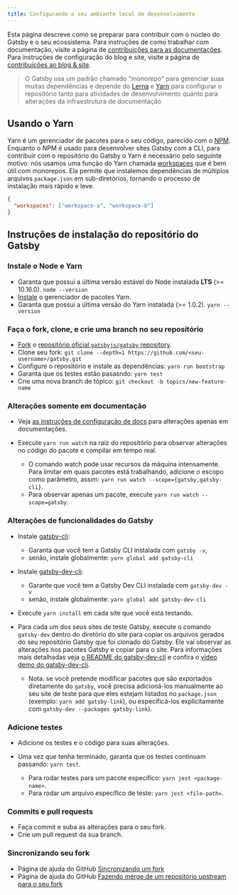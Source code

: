 ```yaml
---
title: Configurando o seu ambiente local de desenvolvimento
---
```


Esta página descreve como se preparar para contribuir com o núcleo do Gatsby e o seu ecossistema. Para instruções de como trabalhar com documentação, visite a página de [contribuições para as documentações](/contributing/docs-contributions/). Para instruções de configuração do blog e site, visite a página de [contribuições ao blog & site](/contributing/blog-and-website-contributions/).

> O Gatsby usa um padrão chamado "monorepo" para gerenciar suas muitas dependências e depende do
> [Lerna](https://lerna.js.org/) e [Yarn](https://yarnpkg.com/en/) para configurar o repositório tanto para atividades de desenvolvimento quanto para alterações da infraestrutura de documentação

## Usando o Yarn

Yarn é um gerenciador de pacotes para o seu código, parecido com o [NPM](https://www.npmjs.com/). Enquanto o NPM é usado para desenvolver sites Gatsby com a CLI, para contribuir com o repositório do Gatsby o Yarn é necessário pelo seguinte motivo: nós usamos uma função do Yarn chamada [workspaces](https://classic.yarnpkg.com/pt-BR/docs/workspaces) que é bem útil com monorepos. Ela permite que instalemos dependências de múltiplos arquivos `package.json` em sub-diretórios, tornando o processo de instalação mais rápido e leve.

```json:title=package.json
{
  "workspaces": ["workspace-a", "workspace-b"]
}
```

## Instruções de instalação do repositório do Gatsby

### Instale o Node e Yarn  

- Garanta que possui a última versão estável do Node instalada **LTS** (>= 10.16.0). `node --version`
- [Instale](https://yarnpkg.com/en/docs/install) o gerenciador de pacotes Yarn.
- Garanta que possui a última versão do Yarn instalada (>= 1.0.2). `yarn --version`

### Faça o fork, clone, e crie uma branch no seu repositório

- [Fork](https://help.github.com/en/github/getting-started-with-github/fork-a-repo) o [repositório oficial `gatsbyjs/gatsby` repository](https://github.com/gatsbyjs/gatsby).
- Clone seu fork: `git clone --depth=1 https://github.com/<seu-username>/gatsby.git`
- Configure o repositório e instale as dependências: `yarn run bootstrap`
- Garanta que os testes estão pasasndo: `yarn test`
- Crie uma nova branch de tópico: `git checkout -b topics/new-feature-name`

### Alterações somente em documentação

- Veja [as instruções de configuração de docs](/contributing/docs-contributions#docs-site-setup-instructions) para alterações apenas em documentações.
- Execute `yarn run watch` na raiz do repositório para observar alterações no código do pacote e compilar em tempo real.

  - O comando watch pode usar recursos da máquina intensamente. Para limitar em quais pacotes está trabalhando, adicione o escopo como parâmetro, assim: `yarn run watch --scope={gatsby,gatsby-cli}`.
  - Para observar apenas um pacote, execute `yarn run watch --scope=gatsby`.

### Alterações de funcionalidades do Gatsby

- Instale [gatsby-cli](https://github.com/gatsbyjs/gatsby/blob/master/packages/gatsby-cli):
  - Garanta que você tem a Gatsby CLI instalada com `gatsby -v`,
  - senão, instale globalmente: `yarn global add gatsby-cli`
- Instale [gatsby-dev-cli](https://github.com/gatsbyjs/gatsby/tree/master/packages/gatsby-dev-cli):
  - Garante que você tem a Gatsby Dev CLI instalada com `gatsby-dev -v`
  - senão, instale globalmente: `yarn global add gatsby-dev-cli`
- Execute `yarn install` em cada site que você está testando.
- Para cada um dos seus sites de teste Gatsby, execute o comando `gatsby-dev` dentro do diretório do site para copiar os arquivos gerados do seu repositório Gatsby que foi clonado do Gatsby. Ele vai observar as alterações nos pacotes Gatsby e copiar para o site. Para informações mais detalhadas veja [o README do gatsby-dev-cli](https://www.npmjs.com/package/gatsby-dev-cli) e confira o [vídeo demo do gatsby-dev-cli](https://www.youtube.com/watch?v=D0SwX1MSuas).

  - Nota: se você pretende modificar pacotes que são exportados diretamente do `gatsby`, você precisa adicioná-los manualmente ao seu site de teste para que eles estejam listados no `package.json` (exemplo: `yarn add gatsby-link`), ou especificá-los explicitamente com `gatsby-dev --packages gatsby-link`).

### Adicione testes

- Adicione os testes e o código para suas alterações.
- Uma vez que tenha terminado, garanta que os testes continuam passando: `yarn test`.

  - Para rodar testes para um pacote específico: `yarn jest <package-name>`.
  - Para rodar um arquivo específico de teste: `yarn jest <file-path>`.

### Commits e pull requests

- Faça commit e suba as alterações para o seu fork.
- Crie um pull request da sua branch.

### Sincronizando seu fork

- Página de ajuda do GitHub [Sincronizando um fork](https://help.github.com/en/github/collaborating-with-issues-and-pull-requests/syncing-a-fork)
- Página de ajuda do GitHub [Fazendo merge de um repositório upstream para o seu fork](https://help.github.com/en/github/collaborating-with-issues-and-pull-requests/merging-an-upstream-repository-into-your-fork)
